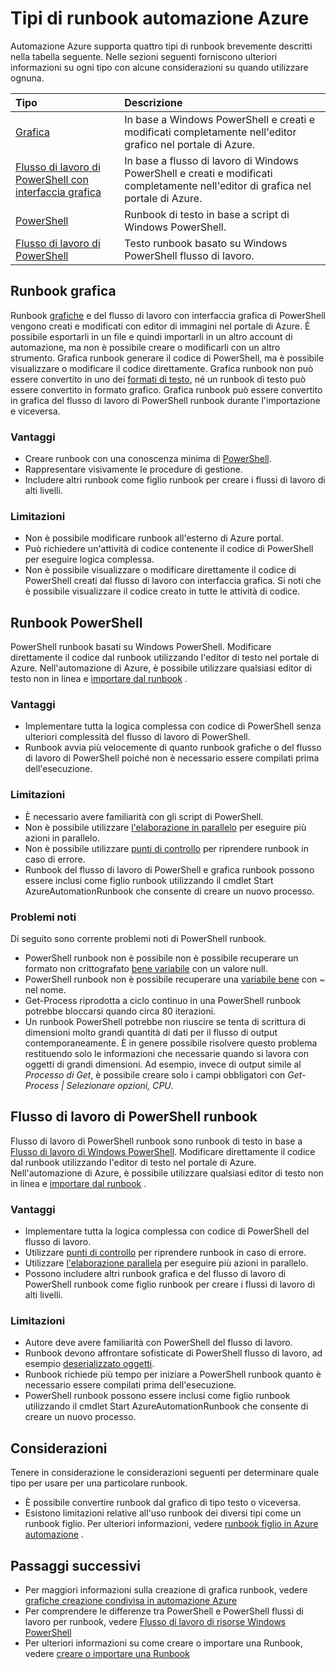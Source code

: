 <properties 
   pageTitle="Tipi di Runbook automazione Azure"
   description="Vengono descritti i diversi tipi di runbook che è possibile usare in Azure automazione e considerazioni da tenere in considerazione la determinazione del tipo da utilizzare. "
   services="automation"
   documentationCenter=""
   authors="mgoedtel"
   manager="jwhit"
   editor="tysonn" />
<tags 
   ms.service="automation"
   ms.devlang="na"
   ms.topic="article"
   ms.tgt_pltfrm="na"
   ms.workload="infrastructure-services"
   ms.date="09/12/2016"
   ms.author="bwren" />

# <a name="azure-automation-runbook-types"></a>Tipi di runbook automazione Azure

Automazione Azure supporta quattro tipi di runbook brevemente descritti nella tabella seguente.  Nelle sezioni seguenti forniscono ulteriori informazioni su ogni tipo con alcune considerazioni su quando utilizzare ognuna.


| Tipo |  Descrizione |
|:---|:---|
| [Grafica](#graphical-runbooks) | In base a Windows PowerShell e creati e modificati completamente nell'editor grafico nel portale di Azure. | 
| [Flusso di lavoro di PowerShell con interfaccia grafica](#graphical-runbooks) | In base a flusso di lavoro di Windows PowerShell e creati e modificati completamente nell'editor di grafica nel portale di Azure. 
| [PowerShell](#powershell-runbooks) | Runbook di testo in base a script di Windows PowerShell.
| [Flusso di lavoro di PowerShell](#powershell-workflow-runbooks) | Testo runbook basato su Windows PowerShell flusso di lavoro. |


## <a name="graphical-runbooks"></a>Runbook grafica

Runbook [grafiche](automation-runbook-types.md#graphical-runbooks) e del flusso di lavoro con interfaccia grafica di PowerShell vengono creati e modificati con editor di immagini nel portale di Azure.  È possibile esportarli in un file e quindi importarli in un altro account di automazione, ma non è possibile creare o modificarli con un altro strumento.  Grafica runbook generare il codice di PowerShell, ma è possibile visualizzare o modificare il codice direttamente. Grafica runbook non può essere convertito in uno dei [formati di testo](automation-runbook-types.md), né un runbook di testo può essere convertito in formato grafico. Grafica runbook può essere convertito in grafica del flusso di lavoro di PowerShell runbook durante l'importazione e viceversa.

### <a name="advantages"></a>Vantaggi

- Creare runbook con una conoscenza minima di [PowerShell](automation-powershell-workflow.md).
- Rappresentare visivamente le procedure di gestione.
- Includere altri runbook come figlio runbook per creare i flussi di lavoro di alti livelli.


### <a name="limitations"></a>Limitazioni

- Non è possibile modificare runbook all'esterno di Azure portal.
- Può richiedere un'attività di codice contenente il codice di PowerShell per eseguire logica complessa.
- Non è possibile visualizzare o modificare direttamente il codice di PowerShell creati dal flusso di lavoro con interfaccia grafica. Si noti che è possibile visualizzare il codice creato in tutte le attività di codice.


## <a name="powershell-runbooks"></a>Runbook PowerShell

PowerShell runbook basati su Windows PowerShell.  Modificare direttamente il codice dal runbook utilizzando l'editor di testo nel portale di Azure.  Nell'automazione di Azure, è possibile utilizzare qualsiasi editor di testo non in linea e [importare dal runbook](http://msdn.microsoft.com/library/azure/dn643637.aspx) .

### <a name="advantages"></a>Vantaggi

- Implementare tutta la logica complessa con codice di PowerShell senza ulteriori complessità del flusso di lavoro di PowerShell. 
- Runbook avvia più velocemente di quanto runbook grafiche o del flusso di lavoro di PowerShell poiché non è necessario essere compilati prima dell'esecuzione.

### <a name="limitations"></a>Limitazioni

- È necessario avere familiarità con gli script di PowerShell.
- Non è possibile utilizzare [l'elaborazione in parallelo](automation-powershell-workflow.md#parallel-processing) per eseguire più azioni in parallelo.
- Non è possibile utilizzare [punti di controllo](automation-powershell-workflow.md#checkpoints) per riprendere runbook in caso di errore.
- Runbook del flusso di lavoro di PowerShell e grafica runbook possono essere inclusi come figlio runbook utilizzando il cmdlet Start AzureAutomationRunbook che consente di creare un nuovo processo.

### <a name="known-issues"></a>Problemi noti
Di seguito sono corrente problemi noti di PowerShell runbook.

- PowerShell runbook non è possibile non è possibile recuperare un formato non crittografato [bene variabile](automation-variables.md) con un valore null.
- PowerShell runbook non è possibile recuperare una [variabile bene](automation-variables.md) con *~* nel nome.
- Get-Process riprodotta a ciclo continuo in una PowerShell runbook potrebbe bloccarsi quando circa 80 iterazioni. 
- Un runbook PowerShell potrebbe non riuscire se tenta di scrittura di dimensioni molto grandi quantità di dati per il flusso di output contemporaneamente.   È in genere possibile risolvere questo problema restituendo solo le informazioni che necessarie quando si lavora con oggetti di grandi dimensioni.  Ad esempio, invece di output simile al *Processo di Get*, è possibile creare solo i campi obbligatori con *Get-Process | Selezionare opzioni, CPU*.

## <a name="powershell-workflow-runbooks"></a>Flusso di lavoro di PowerShell runbook

Flusso di lavoro di PowerShell runbook sono runbook di testo in base a [Flusso di lavoro di Windows PowerShell](automation-powershell-workflow.md).  Modificare direttamente il codice dal runbook utilizzando l'editor di testo nel portale di Azure.  Nell'automazione di Azure, è possibile utilizzare qualsiasi editor di testo non in linea e [importare dal runbook](http://msdn.microsoft.com/library/azure/dn643637.aspx) .

### <a name="advantages"></a>Vantaggi

- Implementare tutta la logica complessa con codice di PowerShell del flusso di lavoro.
- Utilizzare [punti di controllo](automation-powershell-workflow.md#checkpoints) per riprendere runbook in caso di errore.
- Utilizzare [l'elaborazione parallela](automation-powershell-workflow.md#parallel-processing) per eseguire più azioni in parallelo.
- Possono includere altri runbook grafica e del flusso di lavoro di PowerShell runbook come figlio runbook per creare i flussi di lavoro di alti livelli.


### <a name="limitations"></a>Limitazioni

- Autore deve avere familiarità con PowerShell del flusso di lavoro.
- Runbook devono affrontare sofisticate di PowerShell flusso di lavoro, ad esempio [deserializzato oggetti](automation-powershell-workflow.md#code-changes).
- Runbook richiede più tempo per iniziare a PowerShell runbook quanto è necessario essere compilati prima dell'esecuzione.
- PowerShell runbook possono essere inclusi come figlio runbook utilizzando il cmdlet Start AzureAutomationRunbook che consente di creare un nuovo processo.


## <a name="considerations"></a>Considerazioni

Tenere in considerazione le considerazioni seguenti per determinare quale tipo per usare per una particolare runbook.

- È possibile convertire runbook dal grafico di tipo testo o viceversa.
- Esistono limitazioni relative all'uso runbook dei diversi tipi come un runbook figlio.  Per ulteriori informazioni, vedere [runbook figlio in Azure automazione](automation-child-runbooks.md) .

  
## <a name="next-steps"></a>Passaggi successivi

- Per maggiori informazioni sulla creazione di grafica runbook, vedere [grafiche creazione condivisa in automazione Azure](automation-graphical-authoring-intro.md)
- Per comprendere le differenze tra PowerShell e PowerShell flussi di lavoro per runbook, vedere [Flusso di lavoro di risorse Windows PowerShell](automation-powershell-workflow.md)
- Per ulteriori informazioni su come creare o importare una Runbook, vedere [creare o importare una Runbook](automation-creating-importing-runbook.md)



